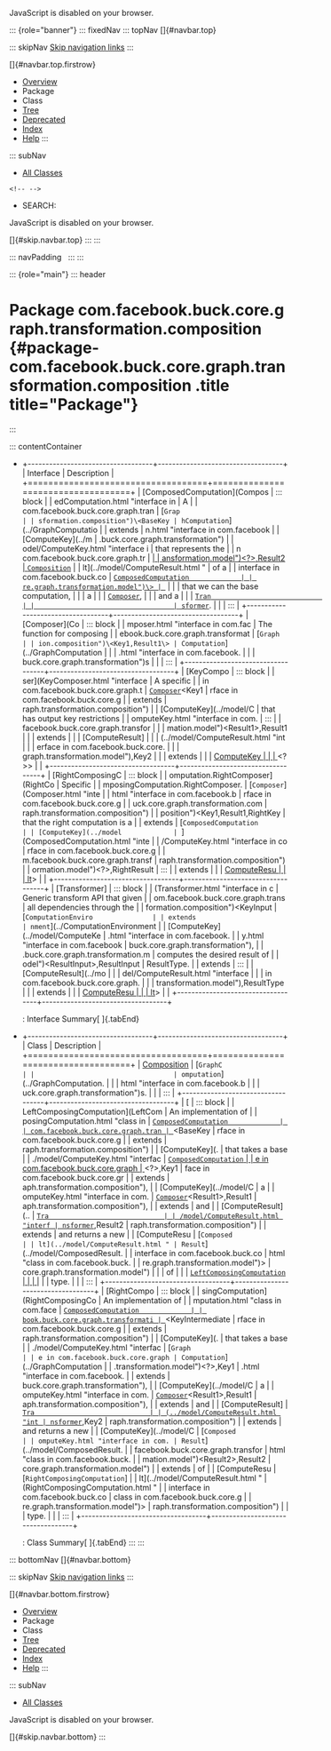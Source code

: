 <div>

JavaScript is disabled on your browser.

</div>

::: {role="banner"}
::: fixedNav
::: topNav
[]{#navbar.top}

::: skipNav
[Skip navigation links](#skip.navbar.top "Skip navigation links")
:::

[]{#navbar.top.firstrow}

-   [Overview](../../../../../../../index.html)
-   Package
-   Class
-   [Tree](package-tree.html)
-   [Deprecated](../../../../../../../deprecated-list.html)
-   [Index](../../../../../../../index-all.html)
-   [Help](../../../../../../../help-doc.html)
:::

::: subNav
-   [All Classes](../../../../../../../allclasses.html)

```{=html}
<!-- -->
```
-   SEARCH:

<div>

<div>

JavaScript is disabled on your browser.

</div>

</div>

[]{#skip.navbar.top}
:::
:::

::: navPadding
 
:::
:::

::: {role="main"}
::: header
# Package com.facebook.buck.core.graph.transformation.composition {#package-com.facebook.buck.core.graph.transformation.composition .title title="Package"}
:::

::: contentContainer
-   +-----------------------------------+-----------------------------------+
    | Interface                         | Description                       |
    +===================================+===================================+
    | [ComposedComputation](Compos      | ::: block                         |
    | edComputation.html "interface in  | A                                 |
    | com.facebook.buck.core.graph.tran | [`Grap                            |
    | sformation.composition")\<BaseKey | hComputation`](../GraphComputatio |
    | extends                           | n.html "interface in com.facebook |
    | [ComputeKey](../m                 | .buck.core.graph.transformation") |
    | odel/ComputeKey.html "interface i | that represents the               |
    | n com.facebook.buck.core.graph.tr | [                                 |
    | ansformation.model")\<?\>,​Result2 | `Composition`](Composition.html " |
    | extends                           | class in com.facebook.buck.core.g |
    | [ComputeResu                      | raph.transformation.composition") |
    | lt](../model/ComputeResult.html " | of a                              |
    | interface in com.facebook.buck.co | [`ComposedComputation             |
    | re.graph.transformation.model")\> | `](ComposedComputation.html "inte |
    |                                   | rface in com.facebook.buck.core.g |
    |                                   | raph.transformation.composition") |
    |                                   | that we can the base computation, |
    |                                   | a                                 |
    |                                   | [`Composer`](Composer.html "inter |
    |                                   | face in com.facebook.buck.core.gr |
    |                                   | aph.transformation.composition"), |
    |                                   | and a                             |
    |                                   | [`Tran                            |
    |                                   | sformer`](Transformer.html "inter |
    |                                   | face in com.facebook.buck.core.gr |
    |                                   | aph.transformation.composition"). |
    |                                   | :::                               |
    +-----------------------------------+-----------------------------------+
    | [Composer](Co                     | ::: block                         |
    | mposer.html "interface in com.fac | The function for composing        |
    | ebook.buck.core.graph.transformat | [`Graph                           |
    | ion.composition")\<Key1,​Result1\> | Computation`](../GraphComputation |
    |                                   | .html "interface in com.facebook. |
    |                                   | buck.core.graph.transformation")s |
    |                                   | :::                               |
    +-----------------------------------+-----------------------------------+
    | [KeyCompo                         | ::: block                         |
    | ser](KeyComposer.html "interface  | A specific                        |
    | in com.facebook.buck.core.graph.t | [`Composer`](Composer.html "inte  |
    | ransformation.composition")\<Key1 | rface in com.facebook.buck.core.g |
    | extends                           | raph.transformation.composition") |
    | [ComputeKey](../model/C           | that has output key restrictions  |
    | omputeKey.html "interface in com. | :::                               |
    | facebook.buck.core.graph.transfor |                                   |
    | mation.model")\<Result1\>,​Result1 |                                   |
    | extends                           |                                   |
    | [ComputeResult]                   |                                   |
    | (../model/ComputeResult.html "int |                                   |
    | erface in com.facebook.buck.core. |                                   |
    | graph.transformation.model"),​Key2 |                                   |
    | extends                           |                                   |
    | [ComputeKey                       |                                   |
    | ](../model/ComputeKey.html "inter |                                   |
    | face in com.facebook.buck.core.gr |                                   |
    | aph.transformation.model")\<?\>\> |                                   |
    +-----------------------------------+-----------------------------------+
    | [RightComposingC                  | ::: block                         |
    | omputation.RightComposer](RightCo | Specific                          |
    | mposingComputation.RightComposer. | [`Composer`](Composer.html "inte  |
    | html "interface in com.facebook.b | rface in com.facebook.buck.core.g |
    | uck.core.graph.transformation.com | raph.transformation.composition") |
    | position")\<Key1,​Result1,​RightKey | that the right computation is a   |
    | extends                           | [`ComposedComputation             |
    | [ComputeKey](../model             | `](ComposedComputation.html "inte |
    | /ComputeKey.html "interface in co | rface in com.facebook.buck.core.g |
    | m.facebook.buck.core.graph.transf | raph.transformation.composition") |
    | ormation.model")\<?\>,​RightResult | :::                               |
    | extends                           |                                   |
    | [ComputeResu                      |                                   |
    | lt](../model/ComputeResult.html " |                                   |
    | interface in com.facebook.buck.co |                                   |
    | re.graph.transformation.model")\> |                                   |
    +-----------------------------------+-----------------------------------+
    | [Transformer]                     | ::: block                         |
    | (Transformer.html "interface in c | Generic transform API that given  |
    | om.facebook.buck.core.graph.trans | all dependencies through the      |
    | formation.composition")\<KeyInput | [`ComputationEnviro               |
    | extends                           | nment`](../ComputationEnvironment |
    | [ComputeKey](../model/ComputeKe   | .html "interface in com.facebook. |
    | y.html "interface in com.facebook | buck.core.graph.transformation"), |
    | .buck.core.graph.transformation.m | computes the desired result of    |
    | odel")\<ResultInput\>,​ResultInput | ResultType.                       |
    | extends                           | :::                               |
    | [ComputeResult](../mo             |                                   |
    | del/ComputeResult.html "interface |                                   |
    |  in com.facebook.buck.core.graph. |                                   |
    | transformation.model"),​ResultType |                                   |
    | extends                           |                                   |
    | [ComputeResu                      |                                   |
    | lt](../model/ComputeResult.html " |                                   |
    | interface in com.facebook.buck.co |                                   |
    | re.graph.transformation.model")\> |                                   |
    +-----------------------------------+-----------------------------------+

    : Interface Summary[ ]{.tabEnd}

-   +-----------------------------------+-----------------------------------+
    | Class                             | Description                       |
    +===================================+===================================+
    | [Composition](Composition.html "  | ::: block                         |
    | class in com.facebook.buck.core.g | Performs a composition over two   |
    | raph.transformation.composition") | [`GraphC                          |
    |                                   | omputation`](../GraphComputation. |
    |                                   | html "interface in com.facebook.b |
    |                                   | uck.core.graph.transformation")s. |
    |                                   | :::                               |
    +-----------------------------------+-----------------------------------+
    | [                                 | ::: block                         |
    | LeftComposingComputation](LeftCom | An implementation of              |
    | posingComputation.html "class in  | [`ComposedComputation             |
    | com.facebook.buck.core.graph.tran | `](ComposedComputation.html "inte |
    | sformation.composition")\<BaseKey | rface in com.facebook.buck.core.g |
    | extends                           | raph.transformation.composition") |
    | [ComputeKey](.                    | that takes a base                 |
    | ./model/ComputeKey.html "interfac | [`ComposedComputation`            |
    | e in com.facebook.buck.core.graph | ](ComposedComputation.html "inter |
    | .transformation.model")\<?\>,​Key1 | face in com.facebook.buck.core.gr |
    | extends                           | aph.transformation.composition"), |
    | [ComputeKey](../model/C           | a                                 |
    | omputeKey.html "interface in com. | [`Composer`](Composer.html "inter |
    | facebook.buck.core.graph.transfor | face in com.facebook.buck.core.gr |
    | mation.model")\<Result1\>,​Result1 | aph.transformation.composition"), |
    | extends                           | and                               |
    | [ComputeResult](..                | [`Tra                             |
    | /model/ComputeResult.html "interf | nsformer`](Transformer.html "inte |
    | ace in com.facebook.buck.core.gra | rface in com.facebook.buck.core.g |
    | ph.transformation.model"),​Result2 | raph.transformation.composition") |
    | extends                           | and returns a new                 |
    | [ComputeResu                      | [`Composed                        |
    | lt](../model/ComputeResult.html " | Result`](../model/ComposedResult. |
    | interface in com.facebook.buck.co | html "class in com.facebook.buck. |
    | re.graph.transformation.model")\> | core.graph.transformation.model") |
    |                                   | of                                |
    |                                   | [`LeftComposingComputation`       |
    |                                   | ](LeftComposingComputation.html " |
    |                                   | class in com.facebook.buck.core.g |
    |                                   | raph.transformation.composition") |
    |                                   | type.                             |
    |                                   | :::                               |
    +-----------------------------------+-----------------------------------+
    | [RightCompo                       | ::: block                         |
    | singComputation](RightComposingCo | An implementation of              |
    | mputation.html "class in com.face | [`ComposedComputation             |
    | book.buck.core.graph.transformati | `](ComposedComputation.html "inte |
    | on.composition")\<KeyIntermediate | rface in com.facebook.buck.core.g |
    | extends                           | raph.transformation.composition") |
    | [ComputeKey](.                    | that takes a base                 |
    | ./model/ComputeKey.html "interfac | [`Graph                           |
    | e in com.facebook.buck.core.graph | Computation`](../GraphComputation |
    | .transformation.model")\<?\>,​Key1 | .html "interface in com.facebook. |
    | extends                           | buck.core.graph.transformation"), |
    | [ComputeKey](../model/C           | a                                 |
    | omputeKey.html "interface in com. | [`Composer`](Composer.html "inter |
    | facebook.buck.core.graph.transfor | face in com.facebook.buck.core.gr |
    | mation.model")\<Result1\>,​Result1 | aph.transformation.composition"), |
    | extends                           | and                               |
    | [ComputeResult]                   | [`Tra                             |
    | (../model/ComputeResult.html "int | nsformer`](Transformer.html "inte |
    | erface in com.facebook.buck.core. | rface in com.facebook.buck.core.g |
    | graph.transformation.model"),​Key2 | raph.transformation.composition") |
    | extends                           | and returns a new                 |
    | [ComputeKey](../model/C           | [`Composed                        |
    | omputeKey.html "interface in com. | Result`](../model/ComposedResult. |
    | facebook.buck.core.graph.transfor | html "class in com.facebook.buck. |
    | mation.model")\<Result2\>,​Result2 | core.graph.transformation.model") |
    | extends                           | of                                |
    | [ComputeResu                      | [`RightComposingComputation`]     |
    | lt](../model/ComputeResult.html " | (RightComposingComputation.html " |
    | interface in com.facebook.buck.co | class in com.facebook.buck.core.g |
    | re.graph.transformation.model")\> | raph.transformation.composition") |
    |                                   | type.                             |
    |                                   | :::                               |
    +-----------------------------------+-----------------------------------+

    : Class Summary[ ]{.tabEnd}
:::
:::

::: bottomNav
[]{#navbar.bottom}

::: skipNav
[Skip navigation links](#skip.navbar.bottom "Skip navigation links")
:::

[]{#navbar.bottom.firstrow}

-   [Overview](../../../../../../../index.html)
-   Package
-   Class
-   [Tree](package-tree.html)
-   [Deprecated](../../../../../../../deprecated-list.html)
-   [Index](../../../../../../../index-all.html)
-   [Help](../../../../../../../help-doc.html)
:::

::: subNav
-   [All Classes](../../../../../../../allclasses.html)

<div>

<div>

JavaScript is disabled on your browser.

</div>

</div>

[]{#skip.navbar.bottom}
:::
